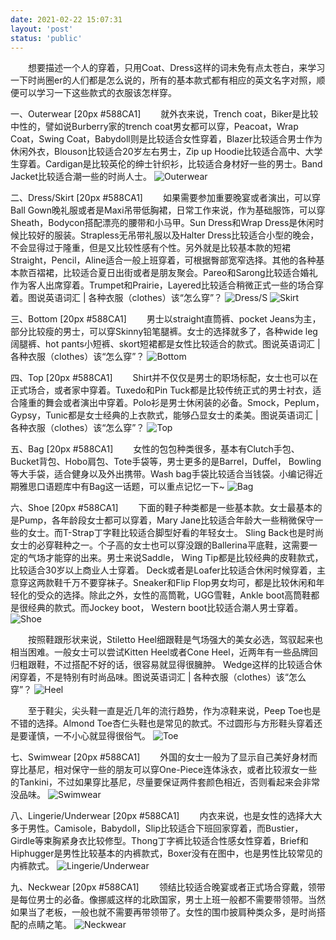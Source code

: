 ```yaml
---
date: 2021-02-22 15:07:31
layout: 'post'
status: 'public'
---
```

&emsp;&emsp;想要描述一个人的穿着，只用Coat、Dress这样的词未免有点太苍白，来学习一下时尚圈er的人们都是怎么说的，所有的基本款式都有相应的英文名字对照，顺便可以学习一下这些款式的衣服该怎样穿。

一、Outerwear [20px #588CA1]
&emsp;&emsp;就外衣来说，Trench coat，Biker是比较中性的，譬如说Burberry家的trench coat男女都可以穿，Peacoat，Wrap Coat，Swing Coat，Babydoll则是比较适合女性穿着，Blazer比较适合男士作为休闲外衣，Blouson比较适合20岁左右男士，Zip up Hoodie比较适合高中、大学生穿着。Cardigan是比较英伦的绅士针织衫，比较适合身材好一些的男士。Band Jacket比较适合潮一些的时尚人士。
![Outerwear](https://i.loli.net/2021/02/24/6MNQ4bfGdZut1mW.jpg)

二、Dress/Skirt [20px #588CA1]
&emsp;&emsp;如果需要参加重要晚宴或者演出，可以穿Ball Gown晚礼服或者是Maxi吊带低胸裙，日常工作来说，作为基础服饰，可以穿Sheath，Bodycon搭配漂亮的腰带和小马甲。Sun Dress和Wrap Dress是休闲时候比较好的服装。Strapless无吊带礼服以及Halter Dress比较适合小型的晚会，不会显得过于隆重，但是又比较性感有个性。另外就是比较基本款的短裙Straight，Pencil，Aline适合一般上班穿着，可根据臀部宽窄选择。其他的各种基本款百褶裙，比较适合夏日出街或者是朋友聚会。Pareo和Sarong比较适合婚礼作为客人出席穿着。Trumpet和Prairie，Layered比较适合稍微正式一些的场合穿着。图说英语词汇 | 各种衣服（clothes）该“怎么穿”？
![Dress/S](https://i.loli.net/2021/02/24/YiEqXCNtwgj4MuK.jpg)
![Skirt](https://i.loli.net/2021/02/24/eN9BbHwtCnX3ih4.jpg)

三、Bottom [20px #588CA1]
&emsp;&emsp;男士以straight直筒裤、pocket Jeans为主，部分比较瘦的男士，可以穿Skinny铅笔腿裤。女士的选择就多了，各种wide leg阔腿裤、hot pants小短裤、skort短裙都是女性比较适合的款式。图说英语词汇 | 各种衣服（clothes）该“怎么穿”？
![Bottom](https://i.loli.net/2021/02/24/uNYsMXT3pAhDmnB.jpg)

四、Top [20px #588CA1]
&emsp;&emsp;Shirt并不仅仅是男士的职场标配，女士也可以在正式场合，或者家中穿着。Tuxedo和Pin Tuck都是比较传统正式的男士衬衣，适合隆重的舞会或者演出中穿着。Polo衫是男士休闲装的必备。Smock，Peplum，Gypsy，Tunic都是女士经典的上衣款式，能够凸显女士的柔美。图说英语词汇 | 各种衣服（clothes）该“怎么穿”？
![Top](https://i.loli.net/2021/02/24/hZCTvBKWrnFoedx.jpg)

五、Bag [20px #588CA1]
&emsp;&emsp;女性的包包种类很多，基本有Clutch手包、Bucket背包、Hobo肩包、Tote手袋等，男士更多的是Barrel，Duffel， Bowling等大手袋，适合健身以及外出携带。Wash bag手袋比较适合当钱袋。小编记得近期雅思口语题库中有Bag这一话题，可以重点记忆一下~
![Bag](https://i.loli.net/2021/02/24/olaPkEeyJxUhV4i.jpg)

六、Shoe [20px #588CA1]
&emsp;&emsp;下面的鞋子种类都是一些基本款。女士最基本的是Pump，各年龄段女士都可以穿着，Mary Jane比较适合年龄大一些稍微保守一些的女士。而T-Strap丁字鞋比较适合脚型好看的年轻女士。 Sling Back也是时尚女士的必穿鞋种之一。个子高的女士也可以穿没跟的Ballerina平底鞋，这需要一定的气场才能穿的出来。男士来说Saddle， Wing Tip都是比较经典的皮鞋款式，比较适合30岁以上商业人士穿着。 Deck或者是Loafer比较适合休闲时候穿着，主意穿这两款鞋千万不要穿袜子。Sneaker和Flip Flop男女均可，都是比较休闲和年轻化的受众的选择。除此之外，女性的高筒靴，UGG雪鞋，Ankle boot高筒鞋都是很经典的款式。而Jockey boot， Western boot比较适合潮人男士穿着。
 ![Shoe](https://i.loli.net/2021/02/24/5tG3FukiQ6XBglc.jpg)

&emsp;&emsp;按照鞋跟形状来说，Stiletto Heel细跟鞋是气场强大的美女必选，驾驭起来也相当困难。一般女士可以尝试Kitten Heel或者Cone Heel，近两年有一些品牌回归粗跟鞋，不过搭配不好的话，很容易就显得很臃肿。 Wedge这样的比较适合休闲穿着，不是特别有时尚品味。图说英语词汇 | 各种衣服（clothes）该“怎么穿”？
![Heel](https://i.loli.net/2021/02/24/8FqwOiz31ouNIBG.jpg)

&emsp;&emsp;至于鞋尖，尖头鞋一直是近几年的流行趋势，作为凉鞋来说，Peep Toe也是不错的选择。Almond Toe杏仁头鞋也是常见的款式。不过圆形与方形鞋头穿着还是要谨慎，一不小心就显得很俗气。
![Toe](https://i.loli.net/2021/02/24/eN9BbHwtCnX3ih4.jpg)

七、Swimwear [20px #588CA1]
&emsp;&emsp;外国的女士一般为了显示自己美好身材而穿比基尼，相对保守一些的朋友可以穿One-Piece连体泳衣，或者比较淑女一些的Tankini，不过如果穿比基尼，尽量要保证两件套颜色相近，否则看起来会非常没品味。
![Swimwear](https://i.loli.net/2021/02/24/rU1Am8gMevCqOTN.jpg)

八、Lingerie/Underwear [20px #588CA1]
&emsp;&emsp;内衣来说，也是女性的选择大大多于男性。Camisole，Babydoll，Slip比较适合下班回家穿着，而Bustier，Girdle等束胸紧身衣比较修型。Thong丁字裤比较适合性感女性穿着，Brief和Hiphugger是男性比较基本的内裤款式，Boxer没有在图中，也是男性比较常见的内裤款式。
![Lingerie/Underwear](https://i.loli.net/2021/02/24/jeymr39wWuVbNDo.jpg)

九、Neckwear [20px #588CA1]
&emsp;&emsp;领结比较适合晚宴或者正式场合穿戴，领带是每位男士的必备。像挪威这样的北欧国家，男士上班一般都不需要带领带。当然如果当了老板，一般也就不需要再带领带了。女性的围巾披肩种类众多，是时尚搭配的点睛之笔。
![Neckwear](https://i.loli.net/2021/02/24/bYqC7Ze5jsV8oa6.jpg)
